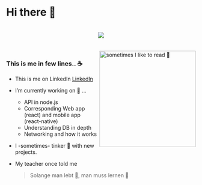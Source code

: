 <h1>Hi there 👋</h1>

<br />

<div align="center">
  <picture>
    <source media="(prefers-color-scheme: dark)" srcset="https://streak-stats.demolab.com?user=KhaledElOrbany&theme=dark" />
    <img src="https://streak-stats.demolab.com?user=KhaledElOrbany&theme=default" />
  </picture>
</div>

<br />
<br />

<div align="left">
  <a href="https://app.daily.dev/el3orb">
    <img
      alt="sometimes I like to read 📖"
      width="256"
      align="right"
      src="https://api.daily.dev/devcards/v2/PF04DexiOlArRuC63QQNO.png?r=azu&type=default" width="356" alt="Khaled Wagdy's Dev Card"
    />
  </a>
</div>

<div>
  <h3>This is me in few lines.. ☕</h3>
  
  - This is me on LinkedIn
    <a href="https://www.linkedin.com/in/khaled-elorbany/">
    LinkedIn
    </a>
  
  - I’m currently working on 🔭 ...
    - API in node.js
    - Corresponding Web app (react) and mobile app (react-native)
    - Understanding DB in depth
    - Networking and how it works
  
  * I -sometimes- tinker 🔧 with new projects.
</div>

* My teacher once told me
  > Solange man lebt 🌱, man muss lernen 🙇
